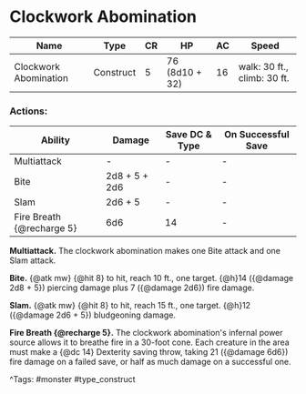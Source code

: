 # Clockwork Abomination

| Name | Type | CR | HP | AC | Speed |
|------|------|----|----|----|-------|
| Clockwork Abomination | Construct | 5 | 76 (8d10 + 32) | 16 | walk: 30 ft., climb: 30 ft. |

### Actions:

| Ability | Damage | Save DC & Type | On Successful Save |
|---------|--------|----------------|--------------------|
| Multiattack | - | - | - |
| Bite | 2d8 + 5 + 2d6 | - | - |
| Slam | 2d6 + 5 | - | - |
| Fire Breath {@recharge 5} | 6d6 | 14 | - |


**Multiattack.** The clockwork abomination makes one Bite attack and one Slam attack.

**Bite.** {@atk mw} {@hit 8} to hit, reach 10 ft., one target. {@h}14 ({@damage 2d8 + 5}) piercing damage plus 7 ({@damage 2d6}) fire damage.

**Slam.** {@atk mw} {@hit 8} to hit, reach 15 ft., one target. {@h}12 ({@damage 2d6 + 5}) bludgeoning damage.

**Fire Breath {@recharge 5}.** The clockwork abomination's infernal power source allows it to breathe fire in a 30-foot cone. Each creature in the area must make a {@dc 14} Dexterity saving throw, taking 21 ({@damage 6d6}) fire damage on a failed save, or half as much damage on a successful one.

^Tags: #monster #type_construct